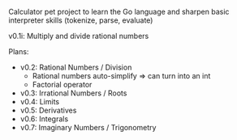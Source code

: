 Calculator pet project to learn the Go language and sharpen basic interpreter skills (tokenize, parse, evaluate)

v0.1i: Multiply and divide rational numbers

Plans:
 - v0.2: Rational Numbers / Division
   - Rational numbers auto-simplify => can turn into an int
   - Factorial operator
 - v0.3: Irrational Numbers / Roots
 - v0.4: Limits
 - v0.5: Derivatives
 - v0.6: Integrals
 - v0.7: Imaginary Numbers / Trigonometry
